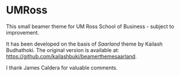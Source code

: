 # UMRoss

This small beamer theme for UM Ross School of Business - subject to improvement.

It has been developed on the basis of *Saarland* theme by Kailash Budhathoki. The original version is available at: https://github.com/kailashbuki/beamerthemesaarland.

I thank James Caldera for valuable comments. 
